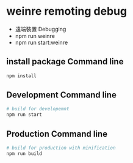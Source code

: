 # weinre remoting debug 
- 遠端裝置 Debugging
- npm run weinre
- npm run start:weinre


## install package Command line
``` bash
npm install
```

## Development Command line
``` bash
# build for developemnt
npm run start
```

## Production Command line
``` bash
# build for production with minification
npm run build
```
